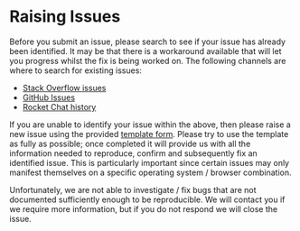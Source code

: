 # Raising Issues

Before you submit an issue, please search to see if your issue has already been identified. It may be that there is a workaround available that will let you progress whilst the fix is being worked on. The following channels are where to search for existing issues:

- [Stack Overflow issues](http://stackoverflow.com/tags/hyperledger-composer)
- [GitHub Issues](https://github.com/hyperledger/composer/issues)
- [Rocket Chat history](https://chat.hyperledger.org/channel/composer)

If you are unable to identify your issue within the above, then please raise a new issue using the provided [template form](../ISSUE_TEMPLATE.md). Please try to use the template as fully as possible; once completed it will provide us with all the information needed to reproduce, confirm and subsequently fix an identified issue. This is particularly important since certain issues may only manifest themselves on a specific operating system / browser combination.

Unfortunately, we are not able to investigate / fix bugs that are not documented sufficiently enough to be reproducible. We will contact you if we require more information, but if you do not respond we will close the issue.
